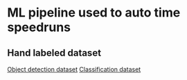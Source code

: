 # ML pipeline used to auto time speedruns
## Hand labeled dataset
[Object detection dataset](https://universe.roboflow.com/auto-time/autotime)
[Classification dataset](https://universe.roboflow.com/auto-time/auto-time-classify)
